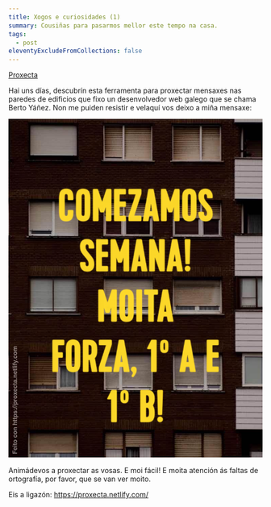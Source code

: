 ```yaml
---
title: Xogos e curiosidades (1)
summary: Cousiñas para pasarmos mellor este tempo na casa.
tags:
  - post
eleventyExcludeFromCollections: false
---
```

[Proxecta](https://proxecta.netlify.com/)

Hai uns días, descubrín esta ferramenta para proxectar mensaxes nas paredes de edificios que fixo un desenvolvedor web galego que se chama Berto Yáñez. Non me puiden resistir e velaquí vos deixo a miña mensaxe:

![](/static/img/forza-rapazada.png)

Animádevos a proxectar as vosas. E moi fácil! E moita atención ás faltas de ortografía, por favor, que se van ver moito.

Eis a ligazón: <https://proxecta.netlify.com/>